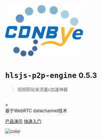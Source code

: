 <img width="250" src="pics/cdnbye.png" alt="cdnbye logo">

# `hlsjs-p2p-engine` <small>0.5.3</small>

> 视频网站省流量`&`加速神器
<br>
> <br>基于WebRTC datachannel技术

[产品演示](https://demo.cdnbye.com/)
[快速入门](/README.md)

<!-- 背景色 -->

![color](#00C5CD)



